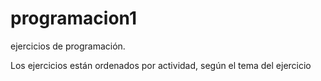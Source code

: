 # programacion1
ejercicios de programación.


Los ejercicios están ordenados por actividad, según el tema del ejercicio
